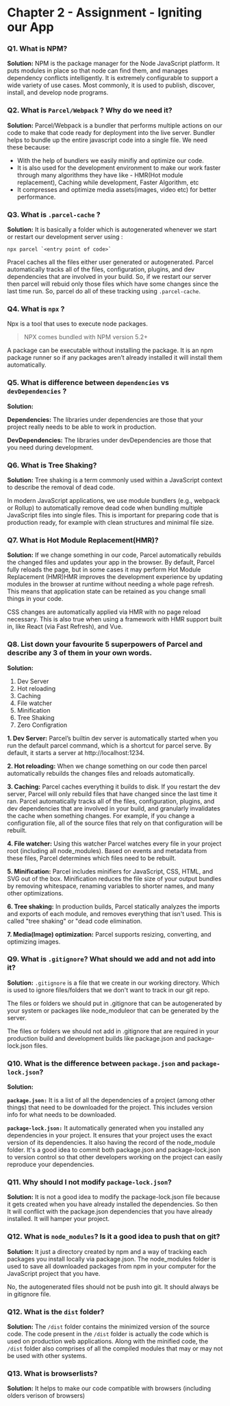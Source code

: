 # Chapter 2 - Assignment - Igniting our App

### Q1. What is NPM?
**Solution:** NPM is the package manager for the Node JavaScript platform. It puts modules in place so that node can find them, and manages dependency conflicts intelligently. It is extremely configurable to support a wide variety of use cases. Most commonly, it is used to publish, discover, install, and develop node programs.

### Q2. What is `Parcel/Webpack` ? Why do we need it?
**Solution:** Parcel/Webpack is a bundler that performs multiple actions on our code to make that code ready for deployment into the live server. Bundler helps to bundle up the entire javascript code into a single file. We need these because:
- With the help of bundlers we easily minifiy and optimize our code.
- It is also used for the development environment to make our work faster through many algorithms they have like - HMR(Hot module replacement), Caching while development, Faster Algorithm, etc
- It compresses and optimize media assets(images, video etc) for better performance.

### Q3. What is `.parcel-cache` ?
**Solution:** It is basically a folder which is autogenerated whenever we start or restart our development server using : 
```
npx parcel `<entry point of code>`
```

Pracel caches all the files either user generated or autogenerated. Parcel automatically tracks all of the files, configuration, plugins, and dev dependencies that are involved in your build. So, if we restart our server then parcel will rebuid only those files which have some changes since the last time run. So, parcel do all of these tracking using `.parcel-cache`.

### Q4. What is `npx` ?
Npx is a tool that uses to execute node packages.
> NPX comes bundled with NPM version 5.2+

A package can be executable without installing the package. It is an npm package runner so if any packages aren’t already installed it will install them automatically.

### Q5. What is difference between `dependencies` vs `devDependencies` ?
**Solution:**

**Dependencies:** The libraries under dependencies are those that your project really needs to be able to work in production.

**DevDependencies:** The libraries under devDependencies are those that you need during development.

### Q6. What is Tree Shaking?
**Solution:** Tree shaking is a term commonly used within a JavaScript context to describe the
removal of dead code.

In modern JavaScript applications, we use module bundlers (e.g., webpack or Rollup) to automatically remove dead code when bundling multiple JavaScript files into single files. This is important for preparing code that is production ready, for example with clean structures and minimal file size.
### Q7. What is Hot Module Replacement(HMR)?
**Solution:** If we change something in our code, Parcel automatically rebuilds the changed files and updates your app in the browser. By default, Parcel fully reloads the page, but in some cases it may perform Hot Module Replacement (HMR)HMR improves the development experience by updating modules in the browser at runtime without needing a whole page refresh. This means that application state can be retained as you change small things in your code.

CSS changes are automatically applied via HMR with no page reload necessary. This is also true when using a framework with HMR support built in, like React (via Fast Refresh), and Vue.

### Q8. List down your favourite 5 superpowers of Parcel and describe any 3 of them in your own words.
**Solution:**
1. Dev Server
2. Hot reloading
3. Caching
4. File watcher
5. Minification
6. Tree Shaking
7. Zero Configration

**1. Dev Server:** Parcel’s builtin dev server is automatically started when you run the default parcel command, which is a shortcut for parcel serve. By default, it starts a server at http://localhost:1234.

**2. Hot reloading:** When we change something on our code then parcel automatically rebuilds the changes files and reloads automatically.

**3. Caching:** Parcel caches everything it builds to disk. If you restart the dev server, Parcel will only rebuild files that have changed since the last time it ran. Parcel automatically tracks all of the files, configuration, plugins, and dev dependencies that are involved in your build, and granularly invalidates the cache when something changes. For example, if you change a configuration file, all of the source files that rely on that configuration will be rebuilt.

**4. File watcher:** Using this watcher Parcel watches every file in your project root (including all node_modules). Based on events and metadata from these files, Parcel determines which files need to be rebuilt.

**5. Minification:** Parcel includes minifiers for JavaScript, CSS, HTML, and SVG out of the box. Minification reduces the file size of your output bundles by removing whitespace, renaming variables to shorter names, and many other optimizations.

**6. Tree shaking:** In production builds, Parcel statically analyzes the imports and exports of each module, and removes everything that isn't used. This is called "tree shaking" or "dead code elimination.

**7. Media(Image) optimization:** Parcel supports resizing, converting, and optimizing images.

### Q9. What is `.gitignore`? What should we add and not add into it?
**Solution:** `.gitignore` is a file that we create in our working directory. Which is used to ignore files/folders that we don't want to track in our git repo.

The files or folders we should put in .gitignore that can be autogenerated by your system or packages like node_moduleor that can be generated by the server.

The files or folders we should not add in .gitignore that are required in your production build and development builds like package.json and package-lock.json files.

### Q10. What is the difference between `package.json` and `package-lock.json`?
**Solution:** 

**`package.json:`** 
It is a list of all the dependencies of a project (among other things) that need to be downloaded for the project. This includes version info for what needs to be downloaded.

**`package-lock.json:`** It automatically generated when you installed any dependencies in your project. It ensures that your project uses the exact version of its dependencies. It also having the record of the node_module folder. It's a good idea to commit both package.json and package-lock.json to version control so that other developers working on the project can easily reproduce your dependencies.

### Q11. Why should I not modify `package-lock.json`?
**Solution:** It is not a good idea to modify the package-lock.json file because it gets created when you have already installed the dependencies. So then It will conflict with the package.json dependencies that you have already installed. It will hamper your project.

### Q12. What is `node_modules`? Is it a good idea to push that on git?
**Solution:** It just a directory created by npm and a way of tracking each packages you install locally via package.json. The node_modules folder is used to save all downloaded packages from npm in your computer for the JavaScript project that you have.

No, the autogenerated files should not be push into git. It should always be in gitignore file.

### Q12. What is the `dist` folder?
**Solution:** The `/dist` folder contains the minimized version of the source code. The code present in the `/dist` folder is actually the code which is used on production web applications. Along with the minified code, the `/dist` folder also comprises of all the compiled modules that may or may not be used with other systems.
### Q13. What is browserlists?
**Solution:** It helps to make our code compatible with browsers (including olders verison of browsers)